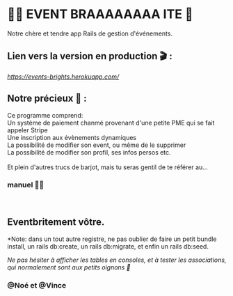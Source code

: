 
  <h1> 🕺🏻 EVENT BRAAAAAAAA ITE 🕺 </h1>

  Notre chère et tendre app Rails de gestion d'événements.

  <h2> Lien vers la version en production 🎬 :</h2>

  *https://events-brights.herokuapp.com/*

  <h2> Notre précieux 💎 :</h2>

  Ce programme comprend:</br>
  Un système de paiement chanmé provenant d'une petite PME qui se fait appeler Stripe</br>
  Une inscription aux évènements dynamiques</br>
  La possibilité de modifier son event, ou même de le supprimer</br>
  La possibilité de modifier son profil, ses infos persos etc.</br></br>
  Et plein d'autres trucs de barjot, mais tu seras gentil de te référer au... <h3>manuel 👨🏻</h3></br>

  <h2> Eventbritement vôtre.</h2>

  *Note: dans un tout autre registre, ne pas oublier de faire un petit bundle install, un rails db:create, un rails db:migrate, et enfin un rails db:seed.

  *Ne pas hésiter à afficher les tables en consoles, et à tester les associations, qui normalement sont aux petits oignons 🥙*

  <h3>@Noé et @Vince</h3>